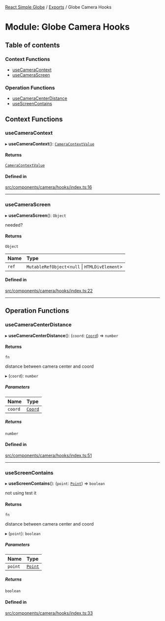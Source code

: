 [React Simple Globe](../README.md) / [Exports](../modules.md) / Globe Camera Hooks

# Module: Globe Camera Hooks

## Table of contents

### Context Functions

- [useCameraContext](Globe_Camera_Hooks.md#usecameracontext)
- [useCameraScreen](Globe_Camera_Hooks.md#usecamerascreen)

### Operation Functions

- [useCameraCenterDistance](Globe_Camera_Hooks.md#usecameracenterdistance)
- [useScreenContains](Globe_Camera_Hooks.md#usescreencontains)

## Context Functions

### useCameraContext

▸ **useCameraContext**(): [`CameraContextValue`](../classes/Globe_Camera_Context.CameraContextValue.md)

#### Returns

[`CameraContextValue`](../classes/Globe_Camera_Context.CameraContextValue.md)

#### Defined in

[src/components/camera/hooks/index.ts:16](https://github.com/Gaushao/d3-react-globe/blob/4f7a1a2/src/components/camera/hooks/index.ts#L16)

___

### useCameraScreen

▸ **useCameraScreen**(): `Object`

needed?

#### Returns

`Object`

| Name | Type |
| :------ | :------ |
| `ref` | `MutableRefObject`<``null`` \| `HTMLDivElement`\> |

#### Defined in

[src/components/camera/hooks/index.ts:22](https://github.com/Gaushao/d3-react-globe/blob/4f7a1a2/src/components/camera/hooks/index.ts#L22)

___

## Operation Functions

### useCameraCenterDistance

▸ **useCameraCenterDistance**(): (`coord`: [`Coord`](../classes/Globe_Classes.Coord.md)) => `number`

#### Returns

`fn`

distance between camera center and coord

▸ (`coord`): `number`

##### Parameters

| Name | Type |
| :------ | :------ |
| `coord` | [`Coord`](../classes/Globe_Classes.Coord.md) |

##### Returns

`number`

#### Defined in

[src/components/camera/hooks/index.ts:51](https://github.com/Gaushao/d3-react-globe/blob/4f7a1a2/src/components/camera/hooks/index.ts#L51)

___

### useScreenContains

▸ **useScreenContains**(): (`point`: [`Point`](../classes/Globe_Classes.Point.md)) => `boolean`

not using
test it

#### Returns

`fn`

distance between camera center and coord

▸ (`point`): `boolean`

##### Parameters

| Name | Type |
| :------ | :------ |
| `point` | [`Point`](../classes/Globe_Classes.Point.md) |

##### Returns

`boolean`

#### Defined in

[src/components/camera/hooks/index.ts:33](https://github.com/Gaushao/d3-react-globe/blob/4f7a1a2/src/components/camera/hooks/index.ts#L33)
